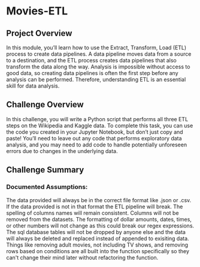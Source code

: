 # Movies-ETL

## Project Overview

In this module, you’ll learn how to use the Extract, Transform, Load (ETL) process to create data pipelines. A data pipeline moves data from a source to a destination, and the ETL process creates data pipelines that also transform the data along the way. Analysis is impossible without access to good data, so creating data pipelines is often the first step before any analysis can be performed. Therefore, understanding ETL is an essential skill for data analysis.

## Challenge Overview

In this challenge, you will write a Python script that performs all three ETL steps on the Wikipedia and Kaggle data. To complete this task, you can use the code you created in your Jupyter Notebook, but don’t just copy and paste! You’ll need to leave out any code that performs exploratory data analysis, and you may need to add code to handle potentially unforeseen errors due to changes in the underlying data.

## Challenge Summary
### Documented Assumptions:

The data provided will always be in the correct file format like .json or .csv. If the data provided is not in that format the ETL pipeline will break. The spelling of columns names will remain consistent. Columns will not be removed from the datasets. The formatting of dollar amounts, dates, times, or other numbers will not change as this could break our regex expressions. The sql database tables will not be dropped by anyone else and the data will always be deleted and replaced instead of appended to exisiting data. Things like removing adult movies, not including TV shows, and removing rows based on conditions are all built into the function specifically so they can't change their mind later without refactoring the function.
